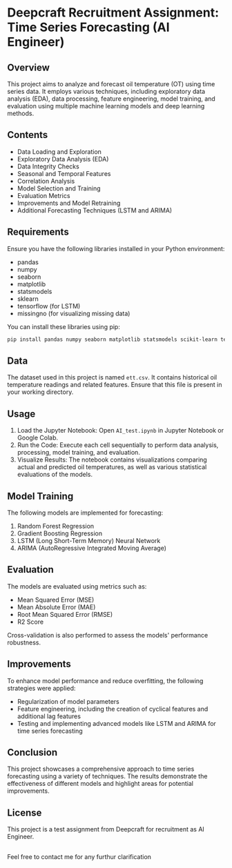 # Deepcraft Recruitment Assignment: Time Series Forecasting (AI Engineer)

## Overview
This project aims to analyze and forecast oil temperature (OT) using time series data. It employs various techniques, including exploratory data analysis (EDA), data processing, feature engineering, model training, and evaluation using multiple machine learning models and deep learning methods.

## Contents
- Data Loading and Exploration
- Exploratory Data Analysis (EDA)
- Data Integrity Checks
- Seasonal and Temporal Features
- Correlation Analysis
- Model Selection and Training
- Evaluation Metrics
- Improvements and Model Retraining
- Additional Forecasting Techniques (LSTM and ARIMA)

## Requirements
Ensure you have the following libraries installed in your Python environment:
- pandas
- numpy
- seaborn
- matplotlib
- statsmodels
- sklearn
- tensorflow (for LSTM)
- missingno (for visualizing missing data)

You can install these libraries using pip:

```bash
pip install pandas numpy seaborn matplotlib statsmodels scikit-learn tensorflow missingno
```

## Data
The dataset used in this project is named `ett.csv`. It contains historical oil temperature readings and related features. Ensure that this file is present in your working directory.

## Usage
1. Load the Jupyter Notebook: Open `AI_test.ipynb` in Jupyter Notebook or Google Colab.
2. Run the Code: Execute each cell sequentially to perform data analysis, processing, model training, and evaluation. 
3. Visualize Results: The notebook contains visualizations comparing actual and predicted oil temperatures, as well as various statistical evaluations of the models.

## Model Training
The following models are implemented for forecasting:
1. Random Forest Regression
2. Gradient Boosting Regression
3. LSTM (Long Short-Term Memory) Neural Network
4. ARIMA (AutoRegressive Integrated Moving Average)

## Evaluation
The models are evaluated using metrics such as:
- Mean Squared Error (MSE)
- Mean Absolute Error (MAE)
- Root Mean Squared Error (RMSE)
- R2 Score

Cross-validation is also performed to assess the models' performance robustness.

## Improvements
To enhance model performance and reduce overfitting, the following strategies were applied:
- Regularization of model parameters
- Feature engineering, including the creation of cyclical features and additional lag features
- Testing and implementing advanced models like LSTM and ARIMA for time series forecasting

## Conclusion
This project showcases a comprehensive approach to time series forecasting using a variety of techniques. The results demonstrate the effectiveness of different models and highlight areas for potential improvements.

## License
This project is a test assignment from Deepcraft for recruitment as AI Engineer.
##
Feel free to contact me for any furthur clarification
